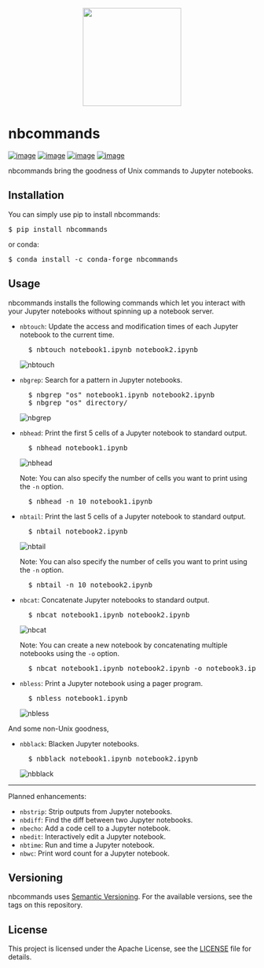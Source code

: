 <p align="center">
   <img src="https://raw.githubusercontent.com/vinayak-mehta/nbcommands/master/docs/_static/nbcommands.png" width="200">
</p>

# nbcommands

[![image](https://readthedocs.org/projects/nbcommands/badge/?version=latest)](https://nbcommands.readthedocs.io/en/latest/) [![image](https://img.shields.io/pypi/v/nbcommands.svg)](https://pypi.org/project/nbcommands/) [![image](https://img.shields.io/pypi/pyversions/nbcommands.svg)](https://pypi.org/project/nbcommands/) [![image](https://img.shields.io/badge/code%20style-black-000000.svg)](https://github.com/ambv/black)

nbcommands bring the goodness of Unix commands to Jupyter notebooks.

## Installation

You can simply use pip to install nbcommands:

<pre>
$ pip install nbcommands
</pre>

or conda:

<pre>
$ conda install -c conda-forge nbcommands
</pre>

## Usage

nbcommands installs the following commands which let you interact with your Jupyter notebooks without spinning up a notebook server.

- `nbtouch`: Update the access and modification times of each Jupyter notebook to the current time.

    <pre>
    $ nbtouch notebook1.ipynb notebook2.ipynb</pre>
    ![nbtouch](https://raw.githubusercontent.com/vinayak-mehta/nbcommands/master/docs/_static/nbtouch.gif)

- `nbgrep`: Search for a pattern in Jupyter notebooks.

    <pre>
    $ nbgrep "os" notebook1.ipynb notebook2.ipynb
    $ nbgrep "os" directory/</pre>
    ![nbgrep](https://raw.githubusercontent.com/vinayak-mehta/nbcommands/master/docs/_static/nbgrep.gif)

- `nbhead`: Print the first 5 cells of a Jupyter notebook to standard output.

    <pre>
    $ nbhead notebook1.ipynb</pre>
    ![nbhead](https://raw.githubusercontent.com/vinayak-mehta/nbcommands/master/docs/_static/nbhead.gif)

    Note: You can also specify the number of cells you want to print using the `-n` option.
    <pre>
    $ nbhead -n 10 notebook1.ipynb</pre>

- `nbtail`: Print the last 5 cells of a Jupyter notebook to standard output.

    <pre>
    $ nbtail notebook2.ipynb</pre>
    ![nbtail](https://raw.githubusercontent.com/vinayak-mehta/nbcommands/master/docs/_static/nbtail.gif)

    Note: You can also specify the number of cells you want to print using the `-n` option.
    <pre>
    $ nbtail -n 10 notebook2.ipynb</pre>

- `nbcat`: Concatenate Jupyter notebooks to standard output.

    <pre>
    $ nbcat notebook1.ipynb notebook2.ipynb</pre>
    ![nbcat](https://raw.githubusercontent.com/vinayak-mehta/nbcommands/master/docs/_static/nbcat.gif)

    Note: You can create a new notebook by concatenating multiple notebooks using the `-o` option.
    <pre>
    $ nbcat notebook1.ipynb notebook2.ipynb -o notebook3.ipynb</pre>

- `nbless`: Print a Jupyter notebook using a pager program.

    <pre>
    $ nbless notebook1.ipynb</pre>
    ![nbless](https://raw.githubusercontent.com/vinayak-mehta/nbcommands/master/docs/_static/nbless.gif)

And some non-Unix goodness,

- `nbblack`: Blacken Jupyter notebooks.

    <pre>
    $ nbblack notebook1.ipynb notebook2.ipynb</pre>
    ![nbblack](https://raw.githubusercontent.com/vinayak-mehta/nbcommands/master/docs/_static/nbblack.gif)

---

Planned enhancements:

- `nbstrip`: Strip outputs from Jupyter notebooks.
- `nbdiff`: Find the diff between two Jupyter notebooks.
- `nbecho`: Add a code cell to a Jupyter notebook.
- `nbedit`: Interactively edit a Jupyter notebook.
- `nbtime`: Run and time a Jupyter notebook.
- `nbwc`: Print word count for a Jupyter notebook.

## Versioning

nbcommands uses [Semantic Versioning](https://semver.org/). For the available versions, see the tags on this repository.

## License

This project is licensed under the Apache License, see the [LICENSE](https://raw.githubusercontent.com/vinayak-mehta/nbcommands/master/LICENSE) file for details.
